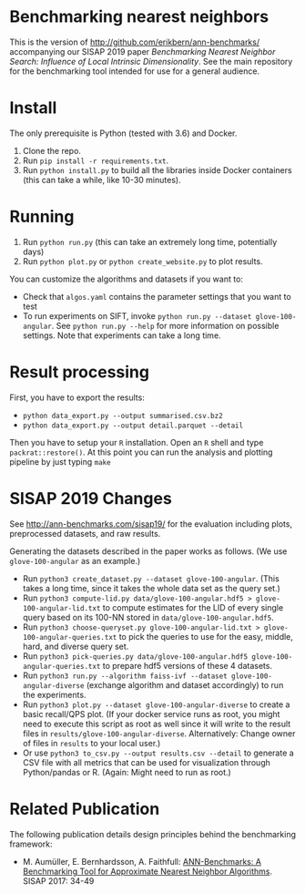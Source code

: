 Benchmarking nearest neighbors
==============================

This is the version of http://github.com/erikbern/ann-benchmarks/ accompanying our SISAP 2019 paper _Benchmarking Nearest Neighbor Search: Influence of Local Intrinsic Dimensionality_. 
See the main repository for the benchmarking tool intended for use for a general audience. 


Install
=======

The only prerequisite is Python (tested with 3.6) and Docker.

1. Clone the repo.
2. Run `pip install -r requirements.txt`.
3. Run `python install.py` to build all the libraries inside Docker containers (this can take a while, like 10-30 minutes).

Running
=======

1. Run `python run.py` (this can take an extremely long time, potentially days)
2. Run `python plot.py` or `python create_website.py` to plot results.

You can customize the algorithms and datasets if you want to:

* Check that `algos.yaml` contains the parameter settings that you want to test
* To run experiments on SIFT, invoke `python run.py --dataset glove-100-angular`. See `python run.py --help` for more information on possible settings. Note that experiments can take a long time. 

Result processing
=================

First, you have to export the results: 
* `python data_export.py --output summarised.csv.bz2`
* `python data_export.py --output detail.parquet --detail`

Then you have to setup your `R` installation. Open an `R` shell and type `packrat::restore()`.
At this point you can run the analysis and plotting pipeline by just typing `make`

SISAP 2019 Changes
=====

See http://ann-benchmarks.com/sisap19/ for the evaluation including plots, preprocessed datasets, and raw results.

Generating the datasets described in the paper works as follows. (We use `glove-100-angular` as an example.)

- Run `python3 create_dataset.py --dataset glove-100-angular`. (This takes a long time, since it takes the whole data set as the query set.)
- Run `python3 compute-lid.py data/glove-100-angular.hdf5 > glove-100-angular-lid.txt` to compute estimates for the LID of every single query based on its 100-NN stored in `data/glove-100-angular.hdf5`. 
- Run `python3 choose-queryset.py glove-100-angular-lid.txt > glove-100-angular-queries.txt` to pick the queries to use for the easy, middle, hard, and diverse query set.
- Run `python3 pick-queries.py data/glove-100-angular.hdf5 glove-100-angular-queries.txt` to prepare hdf5 versions of these 4 datasets. 
- Run `python3 run.py --algorithm faiss-ivf --dataset glove-100-angular-diverse` (exchange algorithm and dataset accordingly) to run the experiments.
- Run `python3 plot.py --dataset glove-100-angular-diverse` to create a basic recall/QPS plot. (If your docker service runs as root, you might need to execute this script as root as well since it will write to the result files in `results/glove-100-angular-diverse`. Alternatively: Change owner of files in `results` to your local user.) 
- Or use `python3 to_csv.py --output results.csv --detail` to generate a CSV file with all metrics that can be used for visualization through Python/pandas or R. (Again: Might need to run as root.)














Related Publication
==================

The following publication details design principles behind the benchmarking framework: 

- M. Aumüller, E. Bernhardsson, A. Faithfull:
[ANN-Benchmarks: A Benchmarking Tool for Approximate Nearest Neighbor Algorithms](http://www.itu.dk/people/maau/additional/sisap2017-preprint.pdf). SISAP 2017: 34-49
